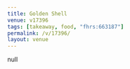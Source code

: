 ```yaml
---
title: Golden Shell
venue: v17396
tags: [takeaway, food, "fhrs:663187"]
permalink: /v/17396/
layout: venue
---
```

null